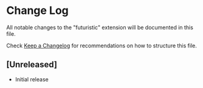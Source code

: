 # Change Log

All notable changes to the "futuristic" extension will be documented in this file.

Check [Keep a Changelog](http://keepachangelog.com/) for recommendations on how to structure this file.

## [Unreleased]

- Initial release
